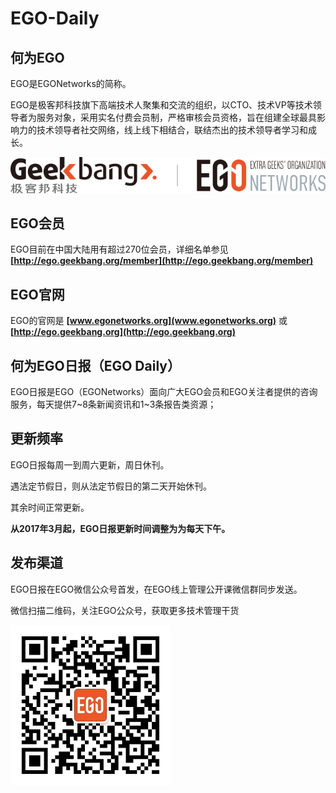 # EGO-Daily
## 何为EGO

EGO是EGONetworks的简称。

EGO是极客邦科技旗下高端技术人聚集和交流的组织，以CTO、技术VP等技术领导者为服务对象，采用实名付费会员制，严格审核会员资格，旨在组建全球最具影响力的技术领导者社交网络，线上线下相结合，联结杰出的技术领导者学习和成长。

![EGO logo](https://github.com/EGONetworks/EGO-Daily/blob/master/ego-logo.png)

## EGO会员

EGO目前在中国大陆用有超过270位会员，详细名单参见 **[http://ego.geekbang.org/member](http://ego.geekbang.org/member)**

## EGO官网

EGO的官网是 **[www.egonetworks.org](www.egonetworks.org)** 或 **[http://ego.geekbang.org](http://ego.geekbang.org)**

## 何为EGO日报（EGO Daily）

EGO日报是EGO（EGONetworks）面向广大EGO会员和EGO关注者提供的咨询服务，每天提供7~8条新闻资讯和1~3条报告类资源；

## 更新频率

EGO日报每周一到周六更新，周日休刊。

遇法定节假日，则从法定节假日的第二天开始休刊。

其余时间正常更新。

 **从2017年3月起，EGO日报更新时间调整为为每天下午。**

## 发布渠道

EGO日报在EGO微信公众号首发，在EGO线上管理公开课微信群同步发送。

微信扫描二维码，关注EGO公众号，获取更多技术管理干货

![EGO 公众号二维码](https://github.com/EGONetworks/EGO-Daily/blob/master/img/EGO-QR-code-256X256.png)

